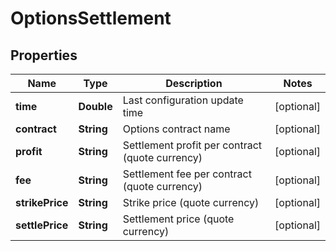 
# OptionsSettlement

## Properties

Name | Type | Description | Notes
------------ | ------------- | ------------- | -------------
**time** | **Double** | Last configuration update time |  [optional]
**contract** | **String** | Options contract name |  [optional]
**profit** | **String** | Settlement profit per contract (quote currency) |  [optional]
**fee** | **String** | Settlement fee per contract (quote currency) |  [optional]
**strikePrice** | **String** | Strike price (quote currency) |  [optional]
**settlePrice** | **String** | Settlement price (quote currency) |  [optional]

